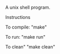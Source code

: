 A unix shell program.

Instructions

To compile:
   "make"

To run:
   "make run"

To clean"
   "make clean"
